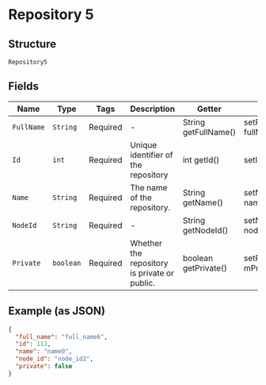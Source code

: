 
# Repository 5

## Structure

`Repository5`

## Fields

| Name | Type | Tags | Description | Getter | Setter |
|  --- | --- | --- | --- | --- | --- |
| `FullName` | `String` | Required | - | String getFullName() | setFullName(String fullName) |
| `Id` | `int` | Required | Unique identifier of the repository | int getId() | setId(int id) |
| `Name` | `String` | Required | The name of the repository. | String getName() | setName(String name) |
| `NodeId` | `String` | Required | - | String getNodeId() | setNodeId(String nodeId) |
| `Private` | `boolean` | Required | Whether the repository is private or public. | boolean getPrivate() | setPrivate(boolean mPrivate) |

## Example (as JSON)

```json
{
  "full_name": "full_name6",
  "id": 112,
  "name": "name0",
  "node_id": "node_id2",
  "private": false
}
```

